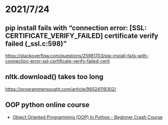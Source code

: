 # 2021/7/24
## pip install fails with “connection error: [SSL: CERTIFICATE_VERIFY_FAILED] certificate verify failed (_ssl.c:598)”
https://stackoverflow.com/questions/25981703/pip-install-fails-with-connection-error-ssl-certificate-verify-failed-certi

## nltk.download() takes too long
https://programmersought.com/article/96524119302/

## OOP python online course
- [Object Oriented Programming (OOP) In Python - Beginner Crash Course](https://www.youtube.com/watch?v=-pEs-Bss8Wc)